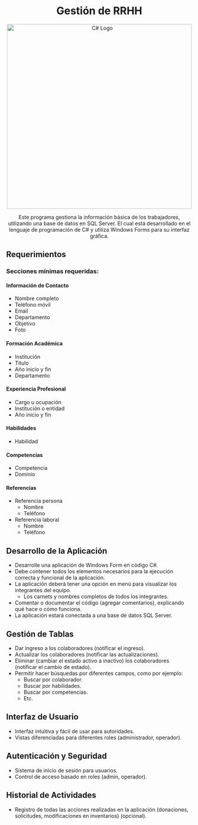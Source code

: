 
<div align="center">
<h1> Gestión de RRHH </h1>
</div>

<div align="center">
    <img src="https://upload.wikimedia.org/wikipedia/commons/4/4f/Csharp_Logo.png" alt="C# Logo" width="500"/> 
</div>

<div align="center">
<p>Este programa gestiona la información básica de los trabajadores, utilizando una base de datos en SQL Server. El cual está desarrollado en el lenguaje de programación de C# y utiliza Windows Forms para su interfaz gráfica.</p>
</div>

## Requerimientos

### Secciones mínimas requeridas:

#### Información de Contacto
- Nombre completo
- Teléfono móvil
- Email
- Departamento
- Objetivo
- Foto

#### Formación Académica
- Institución
- Título
- Año inicio y fin
- Departamento

#### Experiencia Profesional
- Cargo u ocupación
- Institución o entidad
- Año inicio y fin

#### Habilidades
- Habilidad

#### Competencias
- Competencia
- Dominio

#### Referencias
- Referencia persona
  - Nombre
  - Teléfono
- Referencia laboral
  - Nombre
  - Teléfono

## Desarrollo de la Aplicación
- Desarrolle una aplicación de Windows Form en código C#.
- Debe contener todos los elementos necesarios para la ejecución correcta y funcional de la aplicación.
- La aplicación deberá tener una opción en menú para visualizar los integrantes del equipo.
  - Los carnets y nombres completos de todos los integrantes.
- Comentar o documentar el código (agregar comentarios), explicando qué hace o cómo funciona.
- La aplicación estará conectada a una base de datos SQL Server.

## Gestión de Tablas
- Dar ingreso a los colaboradores (notificar el ingreso).
- Actualizar los colaboradores (notificar las actualizaciones).
- Eliminar (cambiar el estado activo a inactivo) los colaboradores (notificar el cambio de estado).
- Permitir hacer búsquedas por diferentes campos, como por ejemplo:
  - Buscar por colaborador.
  - Buscar por habilidades.
  - Buscar por competencias.
  - Etc.

## Interfaz de Usuario
- Interfaz intuitiva y fácil de usar para autoridades.
- Vistas diferenciadas para diferentes roles (administrador, operador).

## Autenticación y Seguridad
- Sistema de inicio de sesión para usuarios.
- Control de acceso basado en roles (admin, operador).

## Historial de Actividades
- Registro de todas las acciones realizadas en la aplicación (donaciones, solicitudes, modificaciones en inventarios) (opcional).
